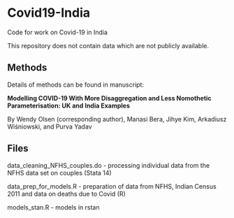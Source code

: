 # Covid19-India

Code for work on Covid-19 in India

This repository does not contain data which are not publicly available.


## Methods
Details of methods can be found in manuscript:

**Modelling COVID-19 With More Disaggregation and Less Nomothetic Parameterisation: UK and India Examples**

By Wendy Olsen (corresponding author), Manasi Bera, Jihye Kim, Arkadiusz Wiśniowski, and Purva Yadav



## Files
data_cleaning_NFHS_couples.do - processing individual data from the NFHS data set on couples (Stata 14)

data_prep_for_models.R - preparation of data from NFHS, Indian Census 2011 and data on deaths due to Covid (R)

models_stan.R - models in rstan 
 
